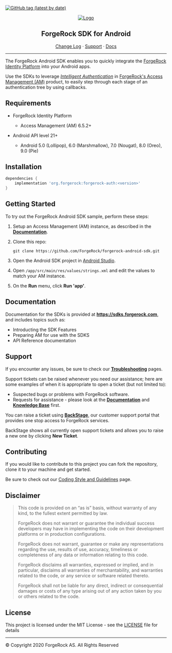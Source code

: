 [![GitHub tag (latest by date)](https://img.shields.io/github/v/tag/ForgeRock/forgerock-android-sdk?color=%23f46200&label=Version&style=flat-square)](CHANGELOG.md)

<p align="center">
  <a href="https://github.com/ForgeRock">
    <img src="https://www.forgerock.com/themes/custom/forgerock/images/fr-logo-horz-color.svg" alt="Logo">
  </a>
  <h2 align="center">ForgeRock SDK for Android</h2>
  <p align="center">
    <a href="./blob/master/CHANGELOG.md">Change Log</a>
    ·
    <a href="#support">Support</a>
    ·
    <a href="#documentation">Docs</a>
  </p>
  <hr/>
</p>

The ForgeRock Android SDK enables you to quickly integrate the [ForgeRock Identity Platform](https://www.forgerock.com/digital-identity-and-access-management-platform) into your Android apps.

Use the SDKs to leverage _[Intelligent Authentication](https://www.forgerock.com/platform/access-management/intelligent-authentication)_ in [ForgeRock's Access Management (AM)](https://www.forgerock.com/platform/access-management) product, to easily step through each stage of an authentication tree by using callbacks.

<!------------------------------------------------------------------------------------------------------------------------------------>
<!-- REQUIREMENTS - Supported AM versions, API versions, any other requirements. -->

## Requirements

* ForgeRock Identity Platform
    * Access Management (AM) 6.5.2+

* Android API level 21+
    * Android 5.0 (Lollipop), 6.0 (Marshmallow), 7.0 (Nougat), 8.0 (Oreo), 9.0 (Pie)

<!------------------------------------------------------------------------------------------------------------------------------------>
<!-- INSTALLATION - If you want to start quickly with minimal assistance. -->

## Installation

```groovy
dependencies {
    implementation 'org.forgerock:forgerock-auth:<version>'
}
```

<!------------------------------------------------------------------------------------------------------------------------------------>
<!-- QUICK START - Get one of the included samples up and running in as few steps as possible. -->

## Getting Started

To try out the ForgeRock Android SDK sample, perform these steps:

1. Setup an Access Management (AM) instance, as described in the **[Documentation](https://sdks.forgerock.com/android/01_prepare-am/)**.
2. Clone this repo:

    ```
    git clone https://github.com/ForgeRock/forgerock-android-sdk.git
    ```
3. Open the Android SDK project in [Android Studio](https://developer.android.com/studio).
4. Open `/app/src/main/res/values/strings.xml` and edit the values to match your AM instance.
5. On the **Run** menu, click **Run 'app'**.

<!------------------------------------------------------------------------------------------------------------------------------------>
<!-- DOCS - Link off to the AM-centric documentation at sdks.forgerock.com. -->

## Documentation

Documentation for the SDKs is provided at **<https://sdks.forgerock.com>**, and includes topics such as:

* Introducting the SDK Features
* Preparing AM for use with the SDKS
* API Reference documentation

<!------------------------------------------------------------------------------------------------------------------------------------>
<!-- SUPPORT -->

## Support

If you encounter any issues, be sure to check our **[Troubleshooting](https://backstage.forgerock.com/knowledge/kb/article/a68547609)** pages.

Support tickets can be raised whenever you need our assistance; here are some examples of when it is appropriate to open a ticket (but not limited to):

* Suspected bugs or problems with ForgeRock software.
* Requests for assistance - please look at the **[Documentation](https://sdks.forgerock.com)** and **[Knowledge Base](https://backstage.forgerock.com/knowledge/kb/home/g32324668)** first.

You can raise a ticket using **[BackStage](https://backstage.forgerock.com/support/tickets)**, our customer support portal that provides one stop access to ForgeRock services. 

BackStage shows all currently open support tickets and allows you to raise a new one by clicking **New Ticket**.

<!------------------------------------------------------------------------------------------------------------------------------------>
<!-- COLLABORATION -->

## Contributing

If you would like to contribute to this project you can fork the repository, clone it to your machine and get started.

<!-- Note: Found elsewhere, but is Java-only //-->
Be sure to check out our [Coding Style and Guidelines](https://wikis.forgerock.org/confluence/display/devcom/Coding+Style+and+Guidelines) page.

<!------------------------------------------------------------------------------------------------------------------------------------>
<!-- LEGAL -->

## Disclaimer

> This code is provided on an “as is” basis, without warranty of any kind, to the fullest extent permitted by law.
>
> ForgeRock does not warrant or guarantee the individual success developers may have in implementing the code on their development platforms or in production configurations.
>
> ForgeRock does not warrant, guarantee or make any representations regarding the use, results of use, accuracy, timeliness or completeness of any data or information relating to this code.
>
> ForgeRock disclaims all warranties, expressed or implied, and in particular, disclaims all warranties of merchantability, and warranties related to the code, or any service or software related thereto.
>
> ForgeRock shall not be liable for any direct, indirect or consequential damages or costs of any type arising out of any action taken by you or others related to the code.

<!------------------------------------------------------------------------------------------------------------------------------------>
<!-- LICENSE - Links to the MIT LICENSE file in each repo. -->

## License

This project is licensed under the MIT License - see the [LICENSE](LICENSE) file for details

---

&copy; Copyright 2020 ForgeRock AS. All Rights Reserved

[forgerock-logo]: https://www.forgerock.com/themes/custom/forgerock/images/fr-logo-horz-color.svg "ForgeRock Logo"
